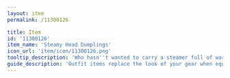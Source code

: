 ```yaml
---
layout: item
permalink: /11300126

title: Item
id: '11300126'
item_name: 'Steamy Head Dumplings'
icon_url: 'item/icon/11300126.png'
tooltip_description: 'Who hasn''t wanted to carry a steamer full of warm dumplings on their head?'
guide_description: 'Outfit items replace the look of your gear when equipped.'
---
```

